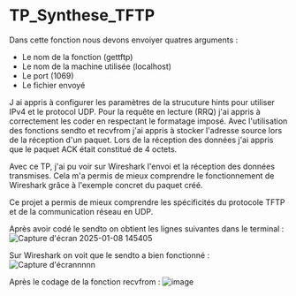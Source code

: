 # TP_Synthese_TFTP
Dans cette fonction nous devons envoiyer quatres arguments : 
- Le nom de la fonction (gettftp)
- Le nom de la machine utilisée (localhost)
- Le port (1069)
- Le fichier envoyé

J ai appris à configurer les paramètres de la strucuture hints pour utiliser IPv4 et le protocol UDP.
Pour la requête en lecture (RRQ) j'ai appris à correctement les coder en respectant le formatage imposé.
Avec l'utilisation des fonctions sendto et recvfrom j'ai appris à stocker l'adresse source lors de la réception d'un paquet.
Lors de la réception des données j'ai appris que le paquet ACK était constitué de 4 octets.

Avec ce TP, j'ai pu voir sur Wireshark l'envoi et la réception des données transmises. Cela m'a permis de mieux comprendre le fonctionnement de Wireshark grâce à l'exemple concret du paquet créé.

Ce projet a permis de mieux comprendre les spécificités du protocole TFTP et de la communication réseau en UDP.

Après avoir codé le sendto on obtient les lignes suivantes dans le terminal :
![Capture d'écran 2025-01-08 145405](https://github.com/user-attachments/assets/7e63bb68-c70e-42a5-8065-ca9bc66a2a07)

Sur Wireshark on voit que le sendto a bien fonctionné : 
![Capture d'écrannnnn](https://github.com/user-attachments/assets/24e47dd1-f896-4e30-a416-20253533f1b1)

Après le codage de la fonction recvfrom :
![image](https://github.com/user-attachments/assets/84bcad74-2535-451a-b7c1-2d39353d88c2)
